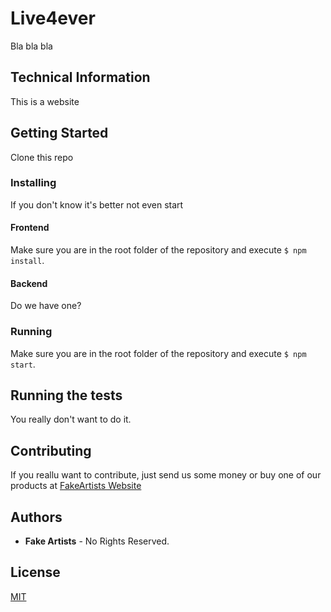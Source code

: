 # Live4ever

Bla bla bla

## Technical Information

This is a website

## Getting Started

Clone this repo

### Installing

If you don't know it's better not even start

#### Frontend

Make sure you are in the root folder of the repository and execute `$ npm install`.

#### Backend

Do we have one?

### Running

Make sure you are in the root folder of the repository and execute `$ npm start`.

## Running the tests

You really don't want to do it.

## Contributing

If you reallu want to contribute, just send us some money or buy one of our products at [FakeArtists Website](https://fakeartists.net/)

## Authors

- **Fake Artists** - No Rights Reserved.

## License

[MIT](LICENSE)
